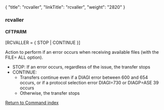 {
    "title": "rcvaller",
    "linkTitle": "rcvaller",
    "weight": "2820"
}<span id="rvcaller"></span>

### rcvaller

#### CFTPARM

\[RCVALLER = { STOP | CONTINUE }\]

Action to perform if an error occurs when receiving available files
(with the FILE= ALL option).

- STOP: If an error occurs, regardless of the issue, the transfer stops
- CONTINUE:
    -   Transfers continue even if a DIAGI error between 600 and 654 occurs, or if a protocol selection error DIAGI=730 or DIAGP=ASE 39 occurs
    -   Otherwise, the transfer stops

[Return to Command index](../../)
